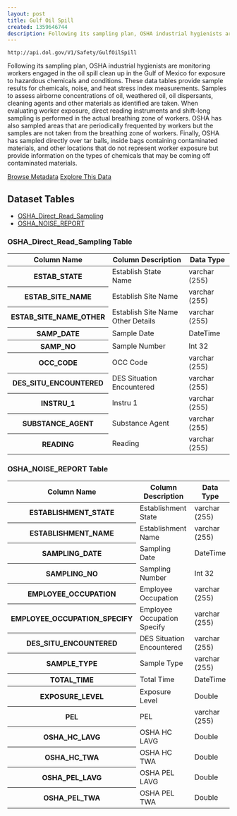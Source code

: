 ```yaml
---
layout: post
title: Gulf Oil Spill
created: 1359646744
description: Following its sampling plan, OSHA industrial hygienists are monitoring workers engaged in the oil spill clean up in the Gulf of Mexico for exposure to hazardous chemicals and conditions.
---
```


```
http://api.dol.gov/V1/Safety/GulfOilSpill
```

<p>Following its sampling plan, OSHA industrial hygienists are monitoring workers engaged in the oil spill clean up in the Gulf of Mexico for exposure to hazardous chemicals and conditions. These data tables provide sample results for chemicals, noise, and heat stress index measurements. Samples to assess airborne concentrations of oil, weathered oil, oil dispersants, cleaning agents and other materials as identified are taken. When evaluating worker exposure, direct reading instruments and shift-long sampling is performed in the actual breathing zone of workers. OSHA has also sampled areas that are periodically frequented by workers but the samples are not taken from the breathing zone of workers. Finally, OSHA has sampled directly over tar balls, inside bags containing contaminated materials, and other locations that do not represent worker exposure but provide information on the types of chemicals that may be coming off contaminated materials.</p>


<a href ="http://api.dol.gov/V1/Safety/GulfOilSpill/$metadata" class="button radius button_dataset">Browse Metadata</a>
<a href ="https://devtools.dol.gov/APISampler/Home/Index1?datasetName=Gulf%20Oil%20Spill" class="button radius button_dataset">Explore This Data</a>


## Dataset Tables 
- [OSHA_Direct_Read_Sampling](#OSHA_Direct_Read_Sampling)
- [OSHA_NOISE_REPORT](#OSHA_NOISE_REPORT) 
 
<h3><a name="OSHA_Direct_Read_Sampling">OSHA_Direct_Read_Sampling Table</a></h3>

<table>
	<thead>
		<tr>
			<th>Column Name</th>
			<th>Column Description</th>
			<th>Data Type</th>
		</tr>
	</thead>
	<tbody>
		<tr>
			<th>ESTAB_STATE</th>
			<td>Establish State Name</td>
			<td>varchar (255)</td>
		</tr>
		<tr>
			<th>ESTAB_SITE_NAME</th>
			<td>Establish Site Name</td>
			<td>varchar (255)</td>
		</tr>
		<tr>
			<th>ESTAB_SITE_NAME_OTHER</th>
			<td>Establish Site Name Other Details</td>
			<td>varchar (255)</td>
		</tr>
		<tr>
			<th>SAMP_DATE</th>
			<td>Sample Date</td>
			<td>DateTime</td>
		</tr>
		<tr>
			<th>SAMP_NO</th>
			<td>Sample Number</td>
			<td>Int 32</td>
		</tr>
		<tr>
			<th>OCC_CODE</th>
			<td>OCC Code</td>
			<td>varchar (255)</td>
		</tr>
		<tr>
			<th>DES_SITU_ENCOUNTERED</th>
			<td>DES Situation Encountered</td>
			<td>varchar (255)</td>
		</tr>
		<tr>
			<th>INSTRU_1</th>
			<td>Instru 1</td>
			<td>varchar (255)</td>
		</tr>
		<tr>
			<th>SUBSTANCE_AGENT</th>
			<td>Substance Agent</td>
			<td>varchar (255)</td>
		</tr>
		<tr>
			<th>READING</th>
			<td>Reading</td>
			<td>varchar (255)</td>
		</tr>
	</tbody>
</table>

<h3><a name="OSHA_NOISE_REPORT">OSHA_NOISE_REPORT Table</a></h3>

<table>
	<thead>
		<tr>
			<th>Column Name</th>
			<th>Column Description</th>
			<th>Data Type</th>
		</tr>
	</thead>
	<tbody>
		<tr>
			<th>ESTABLISHMENT_STATE</th>
			<td>Establishment State</td>
			<td>varchar (255)</td>
		</tr>
		<tr>
			<th>ESTABLISHMENT_NAME</th>
			<td>Establishment Name</td>
			<td>varchar (255)</td>
		</tr>
		<tr>
			<th>SAMPLING_DATE</th>
			<td>Sampling Date</td>
			<td>DateTime</td>
		</tr>
		<tr>
			<th>SAMPLING_NO</th>
			<td>Sampling Number</td>
			<td>Int 32</td>
		</tr>
		<tr>
			<th>EMPLOYEE_OCCUPATION</th>
			<td>Employee Occupation</td>
			<td>varchar (255)</td>
		</tr>
		<tr>
			<th>EMPLOYEE_OCCUPATION_SPECIFY</th>
			<td>Employee Occupation Specify</td>
			<td>varchar (255)</td>
		</tr>
		<tr>
			<th>DES_SITU_ENCOUNTERED</th>
			<td>DES Situation Encountered</td>
			<td>varchar (255)</td>
		</tr>
		<tr>
			<th>SAMPLE_TYPE</th>
			<td>Sample Type</td>
			<td>varchar (255)</td>
		</tr>
		<tr>
			<th>TOTAL_TIME</th>
			<td>Total Time</td>
			<td>DateTime</td>
		</tr>
		<tr>
			<th>EXPOSURE_LEVEL</th>
			<td>Exposure Level</td>
			<td>Double</td>
		</tr>
		<tr>
			<th>PEL</th>
			<td>PEL</td>
			<td>varchar (255)</td>
		</tr>
		<tr>
			<th>OSHA_HC_LAVG</th>
			<td>OSHA HC LAVG</td>
			<td>Double</td>
		</tr>
		<tr>
			<th>OSHA_HC_TWA</th>
			<td>OSHA HC TWA</td>
			<td>Double</td>
		</tr>
		<tr>
			<th>OSHA_PEL_LAVG</th>
			<td>OSHA PEL LAVG</td>
			<td>Double</td>
		</tr>
		<tr>
			<th>OSHA_PEL_TWA</th>
			<td>OSHA PEL TWA</td>
			<td>Double</td>
		</tr>
	</tbody>
</table>
